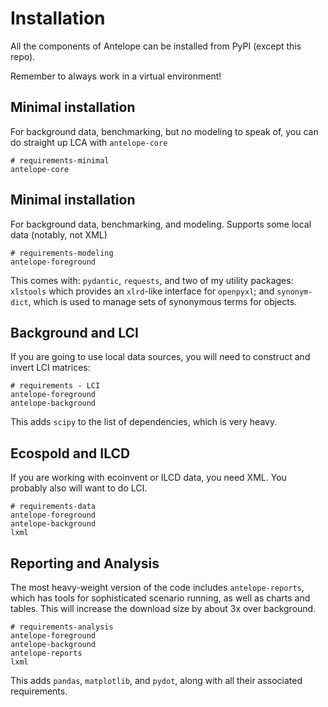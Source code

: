 # Installation

All the components of Antelope can be installed from PyPI (except this repo).  

Remember to always work in a virtual environment!

## Minimal installation

For background data, benchmarking, but no modeling to speak of, you can do straight
up LCA with `antelope-core`

```text
# requirements-minimal
antelope-core

```


## Minimal installation

For background data, benchmarking, and modeling. Supports some local data (notably, not XML)  

```text
# requirements-modeling
antelope-foreground

```

This comes with: `pydantic`, `requests`, and two of my utility packages: `xlstools` which
provides an `xlrd`-like interface for `openpyxl`; and `synonym-dict`, which is used to manage
sets of synonymous terms for objects.


## Background and LCI

If you are going to use local data sources, you will need to construct and invert LCI matrices:

```text
# requirements - LCI
antelope-foreground
antelope-background

```
This adds `scipy` to the list of dependencies, which is very heavy.


## Ecospold and ILCD

If you are working with ecoinvent or ILCD data, you need XML.  You probably also will want to do
LCI.

```text
# requirements-data
antelope-foreground
antelope-background
lxml

```

## Reporting and Analysis

The most heavy-weight version of the code includes `antelope-reports`, which has tools for 
sophisticated scenario running, as well as charts and tables.  This will increase the download 
size by about 3x over background.

```text
# requirements-analysis
antelope-foreground
antelope-background
antelope-reports
lxml

```

This adds `pandas`, `matplotlib`, and `pydot`, along with all their associated requirements.
